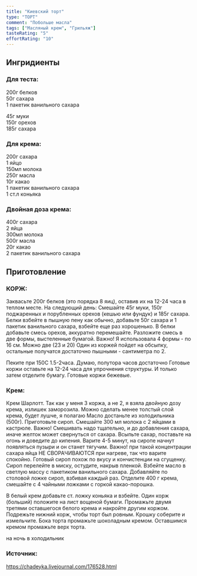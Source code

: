 ```yaml
---
title: "Киевский торт"
type: "ТОРТ"
comment: "Побольше масла"
tags: ["Масляный крем", "Грильяж"]
tasteRating: "5"
effortRating: "10"
---
```


## Ингридиенты

### Для теста:

200г белков  
50г сахара  
1 пакетик ванильного сахара  

45г муки  
150г орехов  
185г сахара  

### Для крема:

200г сахара  
1 яйцо  
150мл молока  
250г масла  
10г какао  
1 пакетик ванильного сахара  
1 ст.л коньяка  

### Двойная доза крема:

400г сахара  
2 яйца  
300мл молока  
500г масла  
20г какао  
2 пакетик ванильного сахара  

## Приготовление

### КОРЖ:

Заквасьте 200г белков (это порядка 8 яиц), оставив их на 12-24 часа в теплом месте.
На следующий день:
Смешайте 45г муки, 150г поджаренных и порубленных орехов (кешью или фундук) и 185г сахара.  
Белки взбейте в пышную пену как обычно, добавьте 50г сахара и 1 пакетик ванильного сахара, взбейте еще раз хорошенько.
В белки добавьте смесь орехов, аккуратно перемешайте.
Разложите смесь в две формы, выстеленные бумагой. Важно! Я использовала 4 формы - по 16 см. Можно две (23 и 20)
Один из коржей пойдет на обсыпку, остальные получатся достаточно пышными - сантиметра по 2. 

Пеките при 150С 1.5-2часа. Думаю, полутора часов достаточно
Готовые коржи оставьте на 12-24 часа для упрочнения структуры. И только затем отделите бумагу. Готовые коржи бежевые.

### Крем:

Крем Шарлотт. Так как у меня 3 коржа, а не 2, я взяла двойную дозу крема, излишек заморозила. Можно сделать менее толстый слой крема, будет лушче, я полагаю
Масло достаньте из холодильника (500г).
Приготовьте сироп. Смешайте 300 мл молока с 2 яйцами в кастрюле. Важно! Смешивать надо тщательно, и до добавления сахара, иначе желток может свернуться от сахара. Всыпьте сахар, поставьте на огонь и доведите до кипения. Варите 4-5 минут, на сиропе начнут появляться пузыри и он станет тягучим. Важно! при такой концентрации сахара яйца НЕ СВОРАЧИВАЮТСЯ при нагреве, так что варите спокойно. Готовый сироп похож по вкусу и кончистенции на сгущенку. Сироп перелейте в миску, остудите, накрыв пленкой. Взбейте масло в светлую массу с пакетиком ванильного сахара. Добавляйте по столовой ложке сироп, взбивая каждый раз. Отделите 400 г крема, смешайте с 4 чайными ложками с горкой какао-порошка.

В белый крем добавьте ст. ложку коньяка и взбейте.
Один корж (больший) положите на лист вощеной бумаги. Промажьте двумя третями оставшегося белого крема и накройте другим коржом. Подрежьте нижний корж, чтобы торт был ровным.
Крошку соберите и измельчите.
Бока торта промажьте шоколадным кремом. Оставшимся кремом промажьте верх торта.

на ночь в холодильник

### Источник: 
https://chadeyka.livejournal.com/176528.html

